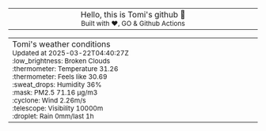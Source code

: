 
<div align="center">
<table>
<tbody>
<td align="center">
<img width="2000" height="0"><br>
Hello, this is Tomi's github 👋<br>
<sup>Built with ❤️, GO & Github Actions</sup><br>
<img width="2000" height="0">
</td>
</tbody>
</table>
</div>
<table>
<tbody>
<td align="left">
<img width="2000" height="0"><br>
Tomi's weather conditions<br>
<sup>Updated at 2025-03-22T04:40:27Z</sup><br>
<sup>:low_brightness: Broken Clouds</sup><br>
<sup>:thermometer: Temperature 31.26 </sup><br>
<sup>:thermometer: Feels like 30.69</sup><br>
<sup>:sweat_drops: Humidity 36%</sup><br>
<sup>:mask: PM2.5 71.16 μg/m3</sup><br>
<sup>:cyclone: Wind 2.26m/s </sup><br>
<sup>:telescope: Visibility 10000m </sup><br>
<sup>:droplet: Rain 0mm/last 1h </sup><br>
<img width="2000" height="0">
</td>
<td align="left">
<img width="2000" height="0"><br>
<br>
<img width="2000" height="0">
</td>
</tbody>
</table>
</div>
    
